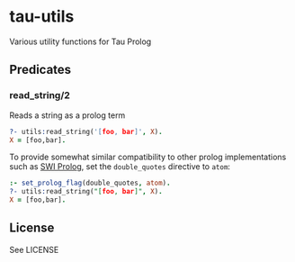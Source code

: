 # tau-utils
Various utility functions for Tau Prolog

## Predicates

### read_string/2

Reads a string as a prolog term


``` prolog
?- utils:read_string('[foo, bar]', X).
X = [foo,bar].
```

To provide somewhat similar compatibility to other prolog implementations such as [SWI
Prolog](https://www.swi-prolog.org/pldoc/man?section=string), set the `double_quotes` directive to `atom`:

``` prolog
:- set_prolog_flag(double_quotes, atom).
?- utils:read_string("[foo, bar]", X).
X = [foo,bar].
```

## License

See LICENSE
